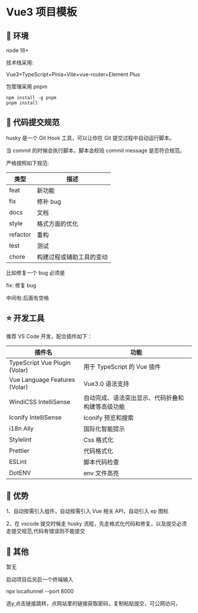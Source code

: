 # Vue3 项目模板

## 🐶 环境

node 16+

技术栈采用:

Vue3+TypeScript+Pinia+Vite+vue-router+Element Plus

包管理采用 pnpm

```shell
npm install -g pnpm
pnpm install
```

## 🐯 代码提交规范

husky 是一个 Git Hook 工具，可以让你在 Git 提交过程中自动运行脚本。

当 commit 的时候会执行脚本，脚本会校验 commit message 是否符合规范。

严格按照如下规范:

| 类型     | 描述                     |
| -------- | ------------------------ |
| feat     | 新功能                   |
| fix      | 修补 bug                 |
| docs     | 文档                     |
| style    | 格式方面的优化           |
| refactor | 重构                     |
| test     | 测试                     |
| chore    | 构建过程或辅助工具的变动 |

比如修复一个 bug 必须是

fix: 修复 bug

中间有:后面有空格

## ⭐️ 开发工具

推荐 VS Code 开发，配合插件如下：

| 插件名                        | 功能                                             |
| ----------------------------- | ------------------------------------------------ |
| TypeScript Vue Plugin (Volar) | 用于 TypeScript 的 Vue 插件                      |
| Vue Language Features (Volar) | Vue3.0 语法支持                                  |
| WindiCSS IntelliSense         | 自动完成、语法突出显示、代码折叠和构建等高级功能 |
| Iconify IntelliSense          | Iconify 预览和搜索                               |
| i18n Ally                     | 国际化智能提示                                   |
| Stylelint                     | Css 格式化                                       |
| Prettier                      | 代码格式化                                       |
| ESLint                        | 脚本代码检查                                     |
| DotENV                        | env 文件高亮                                     |

## 🚀 优势

1、自动按需引入组件，自动按需引入 Vue 相关 API，自动引入 ep 图标

2、在 vscode 提交时候走 husky 流程，先走格式化代码和修复，以及提交必须走提交规范,代码有错误则不能提交

## 🐷 其他

暂无

启动项目后另启一个终端输入

npx localtunnel --port 8000

选y,点击链接跳转，点网站里的链接获取密码，复制粘贴提交，可公网访问，
